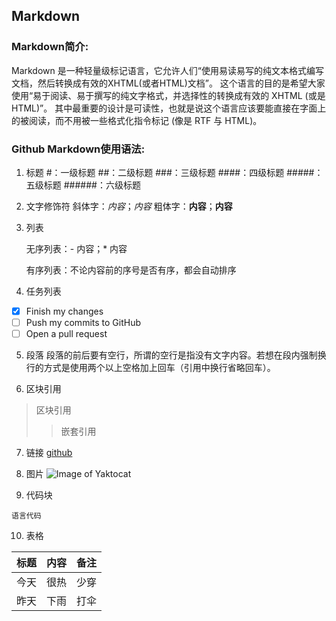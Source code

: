 ## Markdown

### Markdown简介:
Markdown 是一种轻量级标记语言，它允许人们“使用易读易写的纯文本格式编写文档，然后转换成有效的XHTML(或者HTML)文档”。
这个语言的目的是希望大家使用“易于阅读、易于撰写的纯文字格式，并选择性的转换成有效的 XHTML (或是HTML)”。 
其中最重要的设计是可读性，也就是说这个语言应该要能直接在字面上的被阅读，而不用被一些格式化指令标记 (像是 RTF 与 HTML)。

### Github Markdown使用语法:
1. 标题
  #：一级标题
  ##：二级标题
  ###：三级标题
  ####：四级标题
  #####：五级标题
  ######：六级标题
2. 文字修饰符
  斜体字：*内容*；_内容_
  粗体字：**内容**；__内容__
3. 列表

    无序列表：- 内容；* 内容
  
    有序列表：不论内容前的序号是否有序，都会自动排序
  
4. 任务列表
  - [x] Finish my changes
  - [ ] Push my commits to GitHub
  - [ ] Open a pull request
  
5. 段落
  段落的前后要有空行，所谓的空行是指没有文字内容。若想在段内强制换行的方式是使用两个以上空格加上回车（引用中换行省略回车）。
  
6. 区块引用
  > 区块引用
  >> 嵌套引用
  
7. 链接
  [github](http://github.com)
  
8. 图片
  ![Image of Yaktocat](https://octodex.github.com/images/yaktocat.png)
  
9. 代码块

  ```语言
  语言代码
  ```
  
10. 表格

  | 标题 | 内容 | 备注 |
  |-----|------|-----|
  | 今天 | 很热 | 少穿 |
  | 昨天 | 下雨 | 打伞 |
